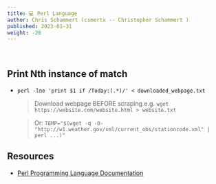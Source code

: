 ```yaml
---
title: 💻 Perl Language
author: Chris Schammert (csmertx -- Christopher Schammert )
published: 2023-01-31
weight: -20
---
```


<!-- The content of this website was written by Christopher Schammert aka Chris Schammert -->

<br />

## Print Nth instance of match

- ```perl -lne 'print $1 if /Today:(.*)/' < downloaded_webpage.txt```

    > Download webpage BEFORE scraping e.g. ```wget https://website.com/website.html > website.txt```

    > Or: ```TEMP="$(wget -q -O- "http://w1.weather.gov/xml/current_obs/stationcode.xml" | perl ...)"```

## Resources

- [Perl Programming Language Documentation](https://www.perl.org/docs.html)
